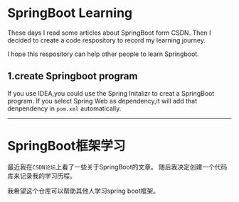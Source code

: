 # SpringBoot Learning
These days I read some articles about SpringBoot form CSDN.
Then I decided to create a code respository to record my learning journey.

I hope this respository can help other people to learn Springboot.

## 1.create Springboot program
If you use IDEA,you could use the Spring Initalizr to creat a SpringBoot program.
If you select Spring Web as dependency,it will add that denpendency in `pom.xml` 
automatically. 

---
# SpringBoot框架学习
最近我在`CSDN论坛`上看了一些关于SpringBoot的文章。
随后我决定创建一个代码库来记录我的学习历程。

我希望这个仓库可以帮助其他人学习spring boot框架。
